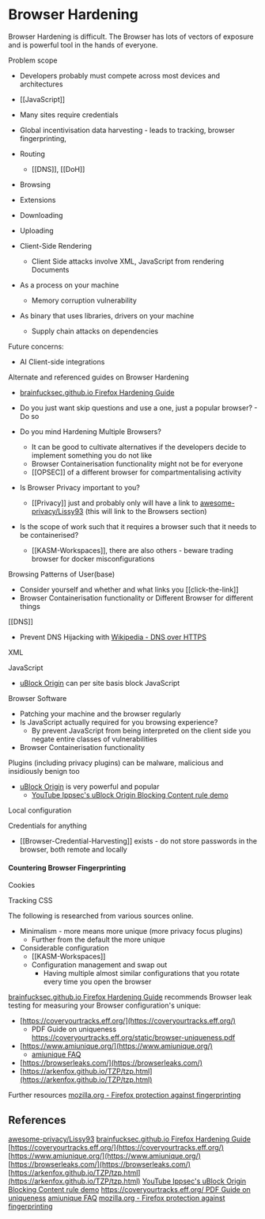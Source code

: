 # Browser Hardening

Browser Hardening is difficult. The Browser has lots of vectors of exposure and is powerful tool in the hands of everyone. 

Problem scope
- Developers probably must compete across most devices and architectures
 - [[JavaScript]]
 - Many sites require credentials
 - Global incentivisation data harvesting - leads to tracking, browser fingerprinting, 


- Routing
	- [[DNS]], [[DoH]]
- Browsing
- Extensions
- Downloading
- Uploading
- Client-Side Rendering
	- Client Side attacks involve XML, JavaScript  from rendering Documents
- As a process on your machine
	- Memory corruption vulnerability
- As binary that uses libraries, drivers on your machine
	- Supply chain attacks on dependencies 

Future concerns:
- AI Client-side integrations 



Alternate and referenced guides on Browser Hardening
- [brainfucksec.github.io Firefox Hardening Guide](https://brainfucksec.github.io/firefox-hardening-guide)


- Do you just want skip questions and use a one, just a popular browser? - Do so
- Do you mind Hardening Multiple Browsers?
	- It can be good to cultivate alternatives if the developers decide to implement something you do not like
	- Browser Containerisation functionality might not be for everyone
	- [[OPSEC]] of a different browser for compartmentalising activity
- Is Browser Privacy important to you?
	- [[Privacy]] just and probably only will have a link to [awesome-privacy/Lissy93](https://github.com/Lissy93/awesome-privacy?tab=readme-ov-file#browsers) (this will link to the Browsers section)
- Is the scope of work such that it requires a browser such that it needs to be containerised?
	- [[KASM-Workspaces]], there are also others - beware trading browser for docker misconfigurations  


Browsing Patterns of User(base)
- Consider yourself and whether and what links you [[click-the-link]]
- Browser Containerisation functionality or Different Browser for different things

[[DNS]]
- Prevent DNS Hijacking with [Wikipedia - DNS over HTTPS](https://en.wikipedia.org/wiki/DNS_over_HTTPS)





XML 

JavaScript
- [uBlock Origin](https://addons.mozilla.org/en-US/firefox/addon/ublock-origin/) can per site basis block JavaScript

Browser Software
- Patching your machine and the browser regularly
- Is JavaScript actually required for you browsing experience?
	- By prevent JavaScript from being interpreted on the client side you negate entire classes of vulnerabilities
- Browser Containerisation functionality

Plugins (including privacy plugins) can be malware, malicious and insidiously benign too
- [uBlock Origin](https://addons.mozilla.org/en-US/firefox/addon/ublock-origin/) is very powerful and popular
	- [YouTube Ippsec's uBlock Origin Blocking Content rule demo](https://www.youtube.com/watch?v=Qzb1j-L1n7o)

Local configuration

Credentials for anything
- [[Browser-Credential-Harvesting]] exists - do not store passwords in the browser, both remote and locally

#### Countering Browser Fingerprinting 


Cookies

Tracking CSS



The following is researched from various sources online.
- Minimalism - more means more unique (more privacy focus plugins)
	- Further from the default the more unique
- Considerable configuration
	- [[KASM-Workspaces]]
	- Configuration management and swap out
		- Having multiple almost similar configurations that you rotate every time you open the browser

[brainfucksec.github.io Firefox Hardening Guide](https://brainfucksec.github.io/firefox-hardening-guide) recommends Browser leak testing for measuring your Browser configuration's unique:
- [https://coveryourtracks.eff.org/](https://coveryourtracks.eff.org/)
	- PDF Guide on uniqueness  https://coveryourtracks.eff.org/static/browser-uniqueness.pdf
- [https://www.amiunique.org/](https://www.amiunique.org/)
	- [amiunique FAQ](https://www.amiunique.org/faq)
- [https://browserleaks.com/](https://browserleaks.com/)
- [https://arkenfox.github.io/TZP/tzp.html](https://arkenfox.github.io/TZP/tzp.html)

Further resources
[mozilla.org - Firefox protection against fingerprinting](https://support.mozilla.org/en-US/kb/firefox-protection-against-fingerprinting)




## References

[awesome-privacy/Lissy93](https://github.com/Lissy93/awesome-privacy?tab=readme-ov-file#browsers)
[brainfucksec.github.io Firefox Hardening Guide](https://brainfucksec.github.io/firefox-hardening-guide)
[https://coveryourtracks.eff.org/](https://coveryourtracks.eff.org/)
[https://www.amiunique.org/](https://www.amiunique.org/)
[https://browserleaks.com/](https://browserleaks.com/)
[https://arkenfox.github.io/TZP/tzp.html](https://arkenfox.github.io/TZP/tzp.html)
[YouTube Ippsec's uBlock Origin Blocking Content rule demo](https://www.youtube.com/watch?v=Qzb1j-L1n7o)
[https://coveryourtracks.eff.org/ PDF Guide on uniqueness](https://coveryourtracks.eff.org/static/browser-uniqueness.pdf)
[amiunique FAQ](https://www.amiunique.org/faq)
[mozilla.org - Firefox protection against fingerprinting](https://support.mozilla.org/en-US/kb/firefox-protection-against-fingerprinting)
